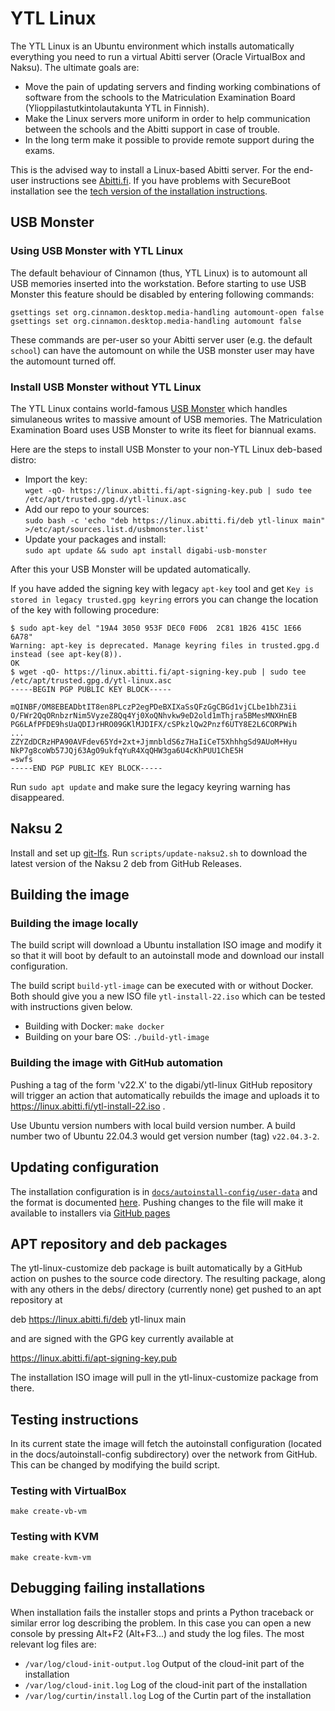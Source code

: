# YTL Linux

The YTL Linux is an Ubuntu environment which installs automatically
everything you need to run a virtual Abitti server (Oracle VirtualBox and Naksu). The ultimate goals are:
 * Move the pain of updating servers and finding working combinations of software from the schools to the Matriculation Examination Board (Ylioppilastutkintolautakunta YTL in Finnish).
 * Make the Linux servers more uniform in order to help communication between the schools and the Abitti support in case of trouble.
 * In the long term make it possible to provide remote support during the exams.

This is the advised way to install a Linux-based Abitti server. For the end-user instructions see [Abitti.fi](https://www.abitti.fi/fi/ohjeet/koetilan-palvelin/).
If you have problems with SecureBoot installation see the [tech version of the installation instructions](INSTALL.md).

## USB Monster

### Using USB Monster with YTL Linux

The default behaviour of Cinnamon (thus, YTL Linux) is to automount all USB memories inserted into
the workstation. Before starting to use USB Monster this feature should be disabled by entering
following commands:

```
gsettings set org.cinnamon.desktop.media-handling automount-open false
gsettings set org.cinnamon.desktop.media-handling automount false
```

These commands are per-user so your Abitti server user (e.g. the default `school`) can have the automount
on while the USB monster user may have the automount turned off. 

### Install USB Monster without YTL Linux

The YTL Linux contains world-famous [USB Monster](https://github.com/digabi/usb-monster) which handles simulaneous writes
to massive amount of USB memories. The Matriculation Examination Board uses USB
Monster to write its fleet for biannual exams.

Here are the steps to install USB Monster to your non-YTL Linux deb-based distro:
 * Import the key: \
   `wget -qO- https://linux.abitti.fi/apt-signing-key.pub | sudo tee /etc/apt/trusted.gpg.d/ytl-linux.asc`
 * Add our repo to your sources: \
   `sudo bash -c 'echo "deb https://linux.abitti.fi/deb ytl-linux main" >/etc/apt/sources.list.d/usbmonster.list'`
 * Update your packages and install: \
   `sudo apt update && sudo apt install digabi-usb-monster`

After this your USB Monster will be updated automatically.

If you have added the signing key with legacy `apt-key` tool and get `Key is stored in legacy trusted.gpg keyring` errors
you can change the location of the key with following procedure:

```
$ sudo apt-key del "19A4 3050 953F DEC0 F0D6  2C81 1B26 415C 1E66 6A78"
Warning: apt-key is deprecated. Manage keyring files in trusted.gpg.d instead (see apt-key(8)).
OK
$ wget -qO- https://linux.abitti.fi/apt-signing-key.pub | sudo tee /etc/apt/trusted.gpg.d/ytl-linux.asc
-----BEGIN PGP PUBLIC KEY BLOCK-----

mQINBF/OM8EBEADbtIT8en8PLczP2egPDeBXIXaSsQFzGgCBGd1vjCLbe1bhZ3ii
O/FWr2QqORnbzrNim5VyzeZ8Qq4Yj0XoQNhvkw9eD2old1mThjra5BMesMNXHnEB
PG6LAfPFDE9hsUaQDIJrHRO09GKlMJDIFX/cSPkzlQw2Pnzf6UTY8E2L6CORPWih
...
ZZYZdDCRzHPA90AVFdev65Yd+2xt+JjmnbldS6z7HaIiCeT5XhhhgSd9AUoM+Hyu
NkP7g8coWb57JQj63AgO9ukfqYuR4XqQHW3ga6U4cKhPUU1ChE5H
=swfs
-----END PGP PUBLIC KEY BLOCK-----
```

Run `sudo apt update` and make sure the legacy keyring warning has disappeared.

## Naksu 2

Install and set up [git-lfs](https://git-lfs.com). Run `scripts/update-naksu2.sh` to download the latest version of the Naksu 2 deb from GitHub Releases.

## Building the image

### Building the image locally

The build script will download a Ubuntu installation ISO image and modify
it so that it will boot by default to an autoinstall mode and download
our install configuration.

The build script `build-ytl-image` can be executed with or without Docker. Both
should give you a new ISO file `ytl-install-22.iso` which can be tested with
instructions given below.

 * Building with Docker: `make docker`
 * Building on your bare OS: `./build-ytl-image`

### Building the image with GitHub automation

Pushing a tag of the form 'v22.X' to the digabi/ytl-linux GitHub
repository will trigger an action that automatically rebuilds the image
and uploads it to https://linux.abitti.fi/ytl-install-22.iso .

Use Ubuntu version numbers with local build version number. A build 
number two of Ubuntu 22.04.3 would get version number (tag) `v22.04.3-2`.

## Updating configuration

The installation configuration is in
[``docs/autoinstall-config/user-data``](https://github.com/digabi/ytl-linux/blob/main/docs/autoinstall-config/user-data)
and the format is documented
[here](https://ubuntu.com/server/docs/install/autoinstall-reference).
Pushing changes to the file will make
it available to installers via [GitHub
pages](https://digabi.github.io/ytl-linux/autoinstall-config/user-data)

## APT repository and deb packages

The ytl-linux-customize deb package is built automatically by a GitHub action
on pushes to the source code directory. The resulting package, along with any others
in the debs/ directory (currently none) get pushed to an apt repository at

  deb https://linux.abitti.fi/deb ytl-linux main

and are signed with the GPG key currently available at

  https://linux.abitti.fi/apt-signing-key.pub

The installation ISO image will pull in the ytl-linux-customize package from there.

## Testing instructions

In its current state the image will fetch the autoinstall configuration
(located in the docs/autoinstall-config subdirectory) over the network
from GitHub. This can be changed by modifying the build script.

### Testing with VirtualBox

`make create-vb-vm`

### Testing with KVM

`make create-kvm-vm`

## Debugging failing installations

When installation fails the installer stops and prints a Python traceback or similar
error log describing the problem. In this case you can open a new console by
pressing Alt+F2 (Alt+F3...) and study the log files. The most relevant log files
are:
 * `/var/log/cloud-init-output.log` Output of the cloud-init part of the installation
 * `/var/log/cloud-init.log` Log of the cloud-init part of the installation
 * `/var/log/curtin/install.log` Log of the Curtin part of the installation
